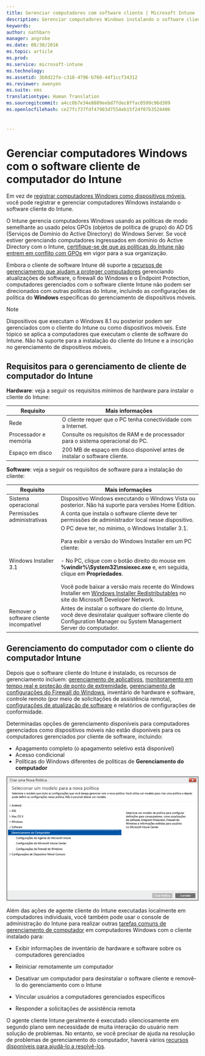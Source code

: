 ```yaml
---
title: Gerenciar computadores com software cliente | Microsoft Intune
description: Gerenciar computadores Windows instalando o software cliente do Intune.
keywords: 
author: nathbarn
manager: angrobe
ms.date: 08/30/2016
ms.topic: article
ms.prod: 
ms.service: microsoft-intune
ms.technology: 
ms.assetid: 3b8d22fe-c318-4796-b760-44f1ccf34312
ms.reviewer: owenyen
ms.suite: ems
translationtype: Human Translation
ms.sourcegitcommit: a4cc8b7e34e8809eebd7fdec8ffac0599c96d309
ms.openlocfilehash: ce27fc737fdf47903d7554eb15f24f07b3524406


---
```


# Gerenciar computadores Windows com o software cliente de computador do Intune
Em vez de [registrar computadores Windows como dispositivos móveis](set-up-windows-device-management-with-microsoft-intune.md), você pode registrar e gerenciar computadores Windows instalando o software cliente do Intune.

O Intune gerencia computadores Windows usando as políticas de modo semelhante ao usado pelos GPOs (objetos de política de grupo) do AD DS (Serviços de Domínio do Active Directory) do Windows Server. Se você estiver gerenciando computadores ingressados em domínio do Active Directory com o Intune, [certifique-se de que as políticas do Intune não entrem em conflito com GPOs](resolve-gpo-and-microsoft-intune-policy-conflicts.md) em vigor para a sua organização.

Embora o cliente de software Intune dê suporte a [recursos de gerenciamento que ajudam a proteger computadores](policies-to-protect-windows-pcs-in-microsoft-intune.md) gerenciando atualizações de software, o firewall do Windows e o Endpoint Protection, computadores gerenciados com o software cliente Intune não podem ser direcionados com outras políticas do Intune, incluindo as configurações de política do **Windows** específicas do gerenciamento de dispositivos móveis.

> [!NOTE]
> Dispositivos que executam o Windows 8.1 ou posterior podem ser gerenciados com o cliente do Intune ou como dispositivos móveis. Este tópico se aplica a computadores que executam o cliente de software do Intune. Não há suporte para a instalação do cliente do Intune e a inscrição no gerenciamento de dispositivos móveis.

## Requisitos para o gerenciamento de cliente de computador do Intune

**Hardware**: veja a seguir os requisitos mínimos de hardware para instalar o cliente do Intune:

|Requisito|Mais informações|
|---------------|--------------------|
|Rede|O cliente requer que o PC tenha conectividade com a Internet.|
|Processador e memória|Consulte os requisitos de RAM e de processador para o sistema operacional do PC.|
|Espaço em disco|200 MB de espaço em disco disponível antes de instalar o software cliente.|

**Software**: veja a seguir os requisitos de software para a instalação do cliente:

|Requisito|Mais informações|
|---------------|--------------------|
|Sistema operacional | Dispositivo Windows executando o Windows Vista ou posterior. Não há suporte para versões Home Edition.|
|Permissões administrativas|A conta que instala o software cliente deve ter permissões de administrador local nesse dispositivo.|
|Windows Installer 3.1|O PC deve ter, no mínimo, o Windows Installer 3.1.<br /><br />Para exibir a versão do Windows Installer em um PC cliente:<br /><br />-   No PC, clique com o botão direito do mouse em **%windir%\System32\msiexec.exe** e, em seguida, clique em **Propriedades**.<br /><br />Você pode baixar a versão mais recente do Windows Installer em [Windows Installer Redistributables](http://go.microsoft.com/fwlink/?LinkID=234258) no site do Microsoft Developer Network.|
|Remover o software cliente incompatível|Antes de instalar o software do cliente do Intune, você deve desinstalar qualquer software cliente do Configuration Manager ou System Management Server do computador.|

## Gerenciamento do computador com o cliente do computador Intune
Depois que o software cliente do Intune é instalado, os recursos de gerenciamento incluem: [gerenciamento de aplicativos](deploy-apps-in-microsoft-intune.md), [monitoramento em tempo real e proteção de ponto de extremidade](help-secure-windows-pcs-with-endpoint-protection-for-microsoft-intune.md), [gerenciamento de configurações do Firewall do Windows](help-protect-windows-pcs-using-windows-firewall-policies-in-microsoft-intune.md), inventário de hardware e software, controle remoto (por meio de solicitações de assistência remota), [configurações de atualização de software](keep-windows-pcs-up-to-date-with-software-updates-in-microsoft-intune.md) e relatórios de configurações de conformidade.

Determinadas opções de gerenciamento disponíveis para computadores gerenciados como dispositivos móveis não estão disponíveis para os computadores gerenciados por cliente de software, incluindo:

-   Apagamento completo (o apagamento seletivo está disponível)
-   Acesso condicional
-   Políticas do Windows diferentes de políticas de **Gerenciamento do computador**

![Modelo de políticas para computadores Windows](../media/pc_policy_template.png)

Além das ações de agente cliente do Intune executadas localmente em computadores individuais, você também pode usar o console de administração do Intune para realizar outras [tarefas comuns de gerenciamento de computador](common-windows-pc-management-tasks-with-the-microsoft-intune-computer-client.md) em computadores Windows com o cliente instalado para:

-   Exibir informações de inventário de hardware e software sobre os computadores gerenciados

-   Reiniciar remotamente um computador

-   Desativar um computador para desinstalar o software cliente e removê-lo do gerenciamento com o Intune

-   Vincular usuários a computadores gerenciados específicos

-   Responder a solicitações de assistência remota

O agente cliente Intune geralmente é executado silenciosamente em segundo plano sem necessidade de muita interação do usuário nem solução de problemas. No entanto, se você precisar de ajuda na resolução de problemas de gerenciamento do computador, haverá vários [recursos disponíveis para ajudá-lo a resolvê-los](/intune/troubleshoot/troubleshoot-client-setup-in-microsoft-intune).



<!--HONumber=Sep16_HO2-->


